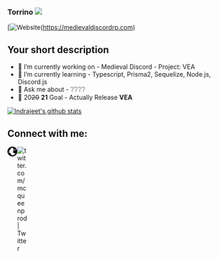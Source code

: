 ### Torrino <img src="https://yt3.ggpht.com/a/AATXAJwMlwIB38NnXePw3_35RyuKOO_jtt2zOY5mCw=s900-c-k-c0xffffffff-no-rj-mo" width="25px">
[![Website](https://medievaldiscordrp.com])(https://medievaldiscordrp.com)

## Your short description
- 🔭 I’m currently working on - Medieval Discord - Project: VEA
- 🌱 I’m currently learning - Typescript, Prisma2, Sequelize, Node.js, Discord.js
- 💬 Ask me about - ❔❔❔❔
- 🥅 20~~20~~ **21** Goal - Actually Release **VEA**

<!-- ❔❔❔❔ means username in below README.md -->
<!-- Also feel free to update second URL to any URL -->
[![Indrajeet's github stats](https://github-readme-stats.vercel.app/api?username=Torrino&count_private=true&include_all_commits=true&theme=radical)](https://google.com)

## Connect with me:
[<img align="left" alt="medievaldiscordrp.com" width="22px" src="https://raw.githubusercontent.com/iconic/open-iconic/master/svg/globe.svg" />][website]
[<img align="left" alt="twitter.com/mcqueenprod | Twitter" width="22px" src="https://cdn.jsdelivr.net/npm/simple-icons@v3/icons/twitter.svg" />][twitter]
<br />


<!-- This section you create this variables that are used above -->
[website]: medievaldiscordrp.com
[twitter]: https://twitter.com/mcqueenprod
